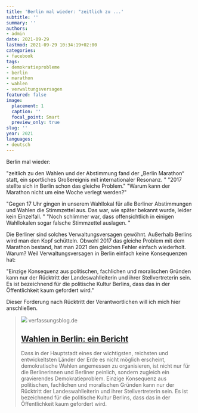 ```yaml
---
title: 'Berlin mal wieder: "zeitlich zu ...'
subtitle: ''
summary: ''
authors:
- admin
date: 2021-09-29
lastmod: 2021-09-29 10:34:19+02:00
categories:
- facebook
tags:
- demokratieprobleme
- berlin
- marathon
- wahlen
- verwaltungsversagen
featured: false
image:
  placement: 1
  caption: ''
  focal_point: Smart
  preview_only: true
slug: ''
year: 2021
languages:
- deutsch
---
```


Berlin mal wieder:

"zeitlich zu den Wahlen und der Abstimmung fand der „Berlin Marathon“ statt, ein sportliches Großereignis mit internationaler Resonanz. "
"2017 stellte sich in Berlin schon das gleiche Problem."
"Warum kann der Marathon nicht um eine Woche verlegt werden?"

"Gegen 17 Uhr gingen in unserem Wahllokal für alle Berliner Abstimmungen und Wahlen die Stimmzettel aus. Das war, wie später bekannt wurde, leider kein Einzelfall. "
"Noch schlimmer war, dass offensichtlich in einigen Wahllokalen sogar falsche Stimmzettel auslagen. "

Die Berliner sind solches Verwaltungsversagen gewöhnt. Außerhalb Berlins wird man den Kopf schütteln. Obwohl 2017 das gleiche Problem mit dem Marathon bestand, hat man 2021 den gleichen Fehler einfach wiederholt. Warum? Weil Verwaltungsversagen in Berlin einfach keine Konsequenzen hat: 

"Einzige Konsequenz aus politischen, fachlichen und moralischen Gründen kann nur der Rücktritt der Landeswahlleiterin und ihrer Stellvertreterin sein. Es ist bezeichnend für die politische Kultur Berlins, dass das in der Öffentlichkeit kaum gefordert wird."

Dieser Forderung nach Rücktritt der Verantwortlichen will ich mich hier anschließen.
> [![](https://verfassungsblog.de/wp-content/uploads/2020/02/Christian-Waldhoff.jpg)](https://verfassungsblog.de/wahlen-in-berlin-ein-bericht/)
> verfassungsblog.de
> ## [Wahlen in Berlin: ein Bericht](https://verfassungsblog.de/wahlen-in-berlin-ein-bericht/)
>
>Dass in der Hauptstadt eines der wichtigsten, reichsten und entwickeltsten Länder der Erde es nicht möglich erscheint, demokratische Wahlen angemessen zu organisieren, ist nicht nur für die Berlinerinnen und Berliner peinlich, sondern zugleich ein gravierendes Demokratieproblem. Einzige Konsequenz aus politischen, fachlichen und moralischen Gründen kann nur der Rücktritt der Landeswahlleiterin und ihrer Stellvertreterin sein. Es ist bezeichnend für die politische Kultur Berlins, dass das in der Öffentlichkeit kaum gefordert wird.